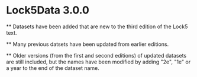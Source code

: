 # Lock5Data 3.0.0

** Datasets have been added that are new to the third edition of the Lock5 text. 

** Many previous datsets have been updated from earlier editions. 

** Older versions (from the first and second editions) of updated datasets are still included, but the names have been modified by adding "2e", "1e" or a year to the end of the dataset name.



